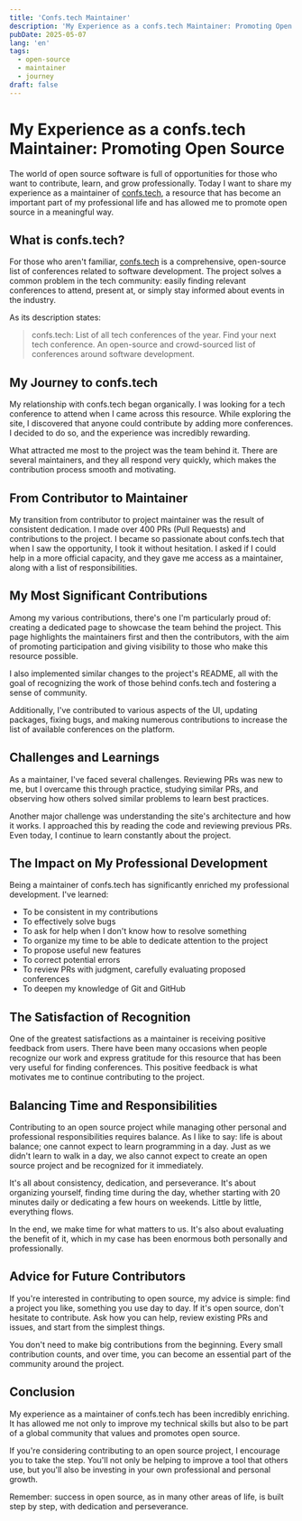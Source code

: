 ```yaml
---
title: 'Confs.tech Maintainer'
description: 'My Experience as a confs.tech Maintainer: Promoting Open Source'
pubDate: 2025-05-07
lang: 'en'
tags:
  - open-source
  - maintainer
  - journey
draft: false
---
```


<!-- ![confs.tech maintainer](../../assets/images/blog/oss/confs-.png) -->

# My Experience as a confs.tech Maintainer: Promoting Open Source

The world of open source software is full of opportunities for those who want to contribute, learn, and grow professionally. Today I want to share my experience as a maintainer of [confs.tech](https://confs.tech), a resource that has become an important part of my professional life and has allowed me to promote open source in a meaningful way.

## What is confs.tech?

For those who aren't familiar, [confs.tech](https://confs.tech) is a comprehensive, open-source list of conferences related to software development. The project solves a common problem in the tech community: easily finding relevant conferences to attend, present at, or simply stay informed about events in the industry.

As its description states:

> confs.tech: List of all tech conferences of the year. Find your next tech conference. An open-source and crowd-sourced list of conferences around software development.

## My Journey to confs.tech

My relationship with confs.tech began organically. I was looking for a tech conference to attend when I came across this resource. While exploring the site, I discovered that anyone could contribute by adding more conferences. I decided to do so, and the experience was incredibly rewarding.

What attracted me most to the project was the team behind it. There are several maintainers, and they all respond very quickly, which makes the contribution process smooth and motivating.

## From Contributor to Maintainer

My transition from contributor to project maintainer was the result of consistent dedication. I made over 400 PRs (Pull Requests) and contributions to the project. I became so passionate about confs.tech that when I saw the opportunity, I took it without hesitation. I asked if I could help in a more official capacity, and they gave me access as a maintainer, along with a list of responsibilities.

## My Most Significant Contributions

Among my various contributions, there's one I'm particularly proud of: creating a dedicated page to showcase the team behind the project. This page highlights the maintainers first and then the contributors, with the aim of promoting participation and giving visibility to those who make this resource possible.

I also implemented similar changes to the project's README, all with the goal of recognizing the work of those behind confs.tech and fostering a sense of community.

Additionally, I've contributed to various aspects of the UI, updating packages, fixing bugs, and making numerous contributions to increase the list of available conferences on the platform.

## Challenges and Learnings

As a maintainer, I've faced several challenges. Reviewing PRs was new to me, but I overcame this through practice, studying similar PRs, and observing how others solved similar problems to learn best practices.

Another major challenge was understanding the site's architecture and how it works. I approached this by reading the code and reviewing previous PRs. Even today, I continue to learn constantly about the project.

## The Impact on My Professional Development

Being a maintainer of confs.tech has significantly enriched my professional development. I've learned:

- To be consistent in my contributions
- To effectively solve bugs
- To ask for help when I don't know how to resolve something
- To organize my time to be able to dedicate attention to the project
- To propose useful new features
- To correct potential errors
- To review PRs with judgment, carefully evaluating proposed conferences
- To deepen my knowledge of Git and GitHub

## The Satisfaction of Recognition

One of the greatest satisfactions as a maintainer is receiving positive feedback from users. There have been many occasions when people recognize our work and express gratitude for this resource that has been very useful for finding conferences. This positive feedback is what motivates me to continue contributing to the project.

## Balancing Time and Responsibilities

Contributing to an open source project while managing other personal and professional responsibilities requires balance. As I like to say: life is about balance; one cannot expect to learn programming in a day. Just as we didn't learn to walk in a day, we also cannot expect to create an open source project and be recognized for it immediately.

It's all about consistency, dedication, and perseverance. It's about organizing yourself, finding time during the day, whether starting with 20 minutes daily or dedicating a few hours on weekends. Little by little, everything flows.

In the end, we make time for what matters to us. It's also about evaluating the benefit of it, which in my case has been enormous both personally and professionally.

## Advice for Future Contributors

If you're interested in contributing to open source, my advice is simple: find a project you like, something you use day to day. If it's open source, don't hesitate to contribute. Ask how you can help, review existing PRs and issues, and start from the simplest things.

You don't need to make big contributions from the beginning. Every small contribution counts, and over time, you can become an essential part of the community around the project.

## Conclusion

My experience as a maintainer of confs.tech has been incredibly enriching. It has allowed me not only to improve my technical skills but also to be part of a global community that values and promotes open source.

If you're considering contributing to an open source project, I encourage you to take the step. You'll not only be helping to improve a tool that others use, but you'll also be investing in your own professional and personal growth.

Remember: success in open source, as in many other areas of life, is built step by step, with dedication and perseverance.
